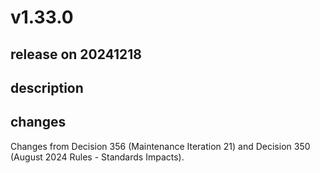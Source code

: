 # v1.33.0

## release on 20241218

## description

## changes

Changes from Decision 356 (Maintenance Iteration 21) and Decision 350 (August 2024 Rules - Standards Impacts).

